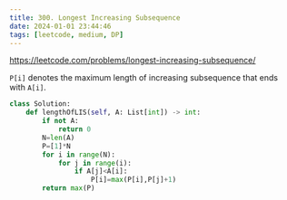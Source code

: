 ```yaml
---
title: 300. Longest Increasing Subsequence
date: 2024-01-01 23:44:46
tags: [leetcode, medium, DP]
---
```




https://leetcode.com/problems/longest-increasing-subsequence/

`P[i]` denotes the maximum length of increasing subsequence that ends with `A[i]`.

```python
class Solution:
    def lengthOfLIS(self, A: List[int]) -> int:
        if not A:
            return 0
        N=len(A)
        P=[1]*N
        for i in range(N):
            for j in range(i):
                if A[j]<A[i]:
                    P[i]=max(P[i],P[j]+1)
        return max(P)
```

